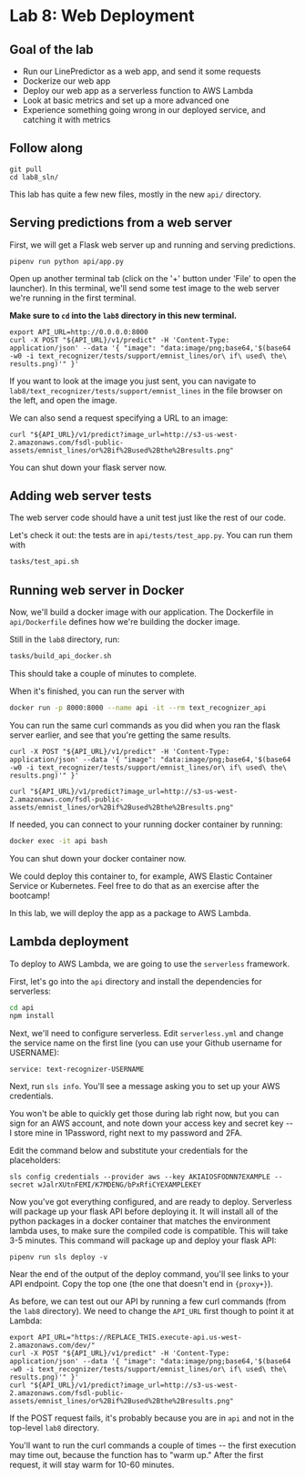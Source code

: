 # Lab 8: Web Deployment

## Goal of the lab

- Run our LinePredictor as a web app, and send it some requests
- Dockerize our web app
- Deploy our web app as a serverless function to AWS Lambda
- Look at basic metrics and set up a more advanced one
- Experience something going wrong in our deployed service, and catching it with metrics

## Follow along

```
git pull
cd lab8_sln/
```

This lab has quite a few new files, mostly in the new `api/` directory.

## Serving predictions from a web server

First, we will get a Flask web server up and running and serving predictions.

```
pipenv run python api/app.py
```

Open up another terminal tab (click on the '+' button under 'File' to open the
launcher). In this terminal, we'll send some test image to the web server
we're running in the first terminal.

**Make sure to `cd` into the `lab8` directory in this new terminal.**

```
export API_URL=http://0.0.0.0:8000
curl -X POST "${API_URL}/v1/predict" -H 'Content-Type: application/json' --data '{ "image": "data:image/png;base64,'$(base64 -w0 -i text_recognizer/tests/support/emnist_lines/or\ if\ used\ the\ results.png)'" }'
```

If you want to look at the image you just sent, you can navigate to
`lab8/text_recognizer/tests/support/emnist_lines` in the file browser on the
left, and open the image.

We can also send a request specifying a URL to an image:
```
curl "${API_URL}/v1/predict?image_url=http://s3-us-west-2.amazonaws.com/fsdl-public-assets/emnist_lines/or%2Bif%2Bused%2Bthe%2Bresults.png"
```

You can shut down your flask server now.

## Adding web server tests

The web server code should have a unit test just like the rest of our code.

Let's check it out: the tests are in `api/tests/test_app.py`.
You can run them with

```sh
tasks/test_api.sh
```

## Running web server in Docker

Now, we'll build a docker image with our application.
The Dockerfile in `api/Dockerfile` defines how we're building the docker image.

Still in the `lab8` directory, run:

```sh
tasks/build_api_docker.sh
```

This should take a couple of minutes to complete.

When it's finished, you can run the server with

```sh
docker run -p 8000:8000 --name api -it --rm text_recognizer_api
```

You can run the same curl commands as you did when you ran the flask server earlier, and see that you're getting the same results.

```
curl -X POST "${API_URL}/v1/predict" -H 'Content-Type: application/json' --data '{ "image": "data:image/png;base64,'$(base64 -w0 -i text_recognizer/tests/support/emnist_lines/or\ if\ used\ the\ results.png)'" }'

curl "${API_URL}/v1/predict?image_url=http://s3-us-west-2.amazonaws.com/fsdl-public-assets/emnist_lines/or%2Bif%2Bused%2Bthe%2Bresults.png"
```

If needed, you can connect to your running docker container by running:

```sh
docker exec -it api bash
```

You can shut down your docker container now.

We could deploy this container to, for example, AWS Elastic Container Service or Kubernetes.
Feel free to do that as an exercise after the bootcamp!

In this lab, we will deploy the app as a package to AWS Lambda.

## Lambda deployment

To deploy to AWS Lambda, we are going to use the `serverless` framework.

First, let's go into the `api` directory and install the dependencies for serverless:

```sh
cd api
npm install
```

Next, we'll need to configure serverless. Edit `serverless.yml` and change the service name on the first line (you can use your Github username for USERNAME):

```
service: text-recognizer-USERNAME
```

Next, run `sls info`.
You'll see a message asking you to set up your AWS credentials.

You won't be able to quickly get those during lab right now, but you can sign for an AWS account, and note down your access key and secret key -- I store mine in 1Password, right next to my password and 2FA.

Edit the command below and substitute your credentials for the placeholders:

```
sls config credentials --provider aws --key AKIAIOSFODNN7EXAMPLE --secret wJalrXUtnFEMI/K7MDENG/bPxRfiCYEXAMPLEKEY
```

Now you've got everything configured, and are ready to deploy. Serverless will package up your flask API before deploying it.
It will install all of the python packages in a docker container that matches the environment lambda uses, to make sure the compiled code is compatible.
This will take 3-5 minutes. This command will package up and deploy your flask API:

```
pipenv run sls deploy -v
```

Near the end of the output of the deploy command, you'll see links to your API endpoint. Copy the top one (the one that doesn't end in `{proxy+}`).

As before, we can test out our API by running a few curl commands (from the `lab8` directory). We need to change the `API_URL` first though to point it at Lambda:

```
export API_URL="https://REPLACE_THIS.execute-api.us-west-2.amazonaws.com/dev/"
curl -X POST "${API_URL}/v1/predict" -H 'Content-Type: application/json' --data '{ "image": "data:image/png;base64,'$(base64 -w0 -i text_recognizer/tests/support/emnist_lines/or\ if\ used\ the\ results.png)'" }'
curl "${API_URL}/v1/predict?image_url=http://s3-us-west-2.amazonaws.com/fsdl-public-assets/emnist_lines/or%2Bif%2Bused%2Bthe%2Bresults.png"
```

If the POST request fails, it's probably because you are in `api` and not in the top-level `lab8` directory.

You'll want to run the curl commands a couple of times -- the first execution may time out, because the function has to "warm up."
After the first request, it will stay warm for 10-60 minutes.
